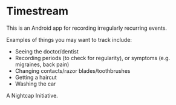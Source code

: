 # Timestream

This is an Android app for recording irregularly recurring events.

Examples of things you may want to track include:
- Seeing the doctor/dentist
- Recording periods (to check for regularity), or symptoms (e.g. migraines, back pain)
- Changing contacts/razor blades/toothbrushes
- Getting a haircut
- Washing the car

A Nightcap Initiative.